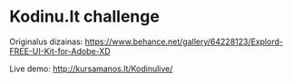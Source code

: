 # Kodinu.lt challenge

Originalus dizainas: 
https://www.behance.net/gallery/64228123/Explord-FREE-UI-Kit-for-Adobe-XD

Live demo: http://kursamanos.lt/Kodinulive/
